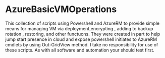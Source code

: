 # AzureBasicVMOperations
This collection of scripts using  Powershell and AzureRM to provide simple means for managing VM via deployment,encrypting , 
adding to backup rotation , restoring, and other functuons.   They were  created in part to help jump start presence in cloud 
and expose powershell initiates to AzureRM cmdlets by using Out-GridView method.
I take no responsibility for use of these scripts. As with all software and automation your should test first. 

